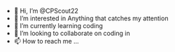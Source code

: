 - 👋 Hi, I’m @CPScout22
- 👀 I’m interested in Anything that catches my attention
- 🌱 I’m currently learning coding 
- 💞️ I’m looking to collaborate on coding in 
- 📫 How to reach me ...

<!---
CPScout22/CPScout22 is a ✨ special ✨ repository because its `README.md` (this file) appears on your GitHub profile.
You can click the Preview link to take a look at your changes.
--->

